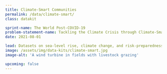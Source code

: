 ```yaml
---
title: Climate-Smart Communities
permalink: /data/climate-smart/
class: datakit

sprint-name: The World Post-COVID-19
problem-statement-name: Tackling the Climate Crisis through Climate-Smart Communities
date: 2021-08-01

lead: Datasets on sea-level rise, climate change, and risk-preparedness
image: /assets/img/data-kits/climate-smart.jpg
image-alt: 'A wind turbine in fields with livestock grazing'

upcoming: false
---
```


